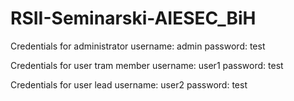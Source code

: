 # RSII-Seminarski-AIESEC_BiH

Credentials for administrator
username: admin
password: test

Credentials for user tram member
username: user1
password: test


Credentials for user lead
username: user2
password: test
